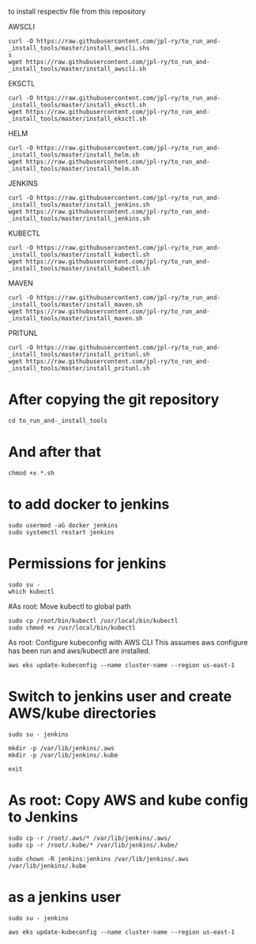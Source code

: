 to install respectiv file from this repository

AWSCLI
```
curl -O https://raw.githubusercontent.com/jpl-ry/to_run_and-_install_tools/master/install_awscli.shs
s
wget https://raw.githubusercontent.com/jpl-ry/to_run_and-_install_tools/master/install_awscli.sh
```
EKSCTL
```
curl -O https://raw.githubusercontent.com/jpl-ry/to_run_and-_install_tools/master/install_eksctl.sh
wget https://raw.githubusercontent.com/jpl-ry/to_run_and-_install_tools/master/install_eksctl.sh
```
HELM
```
curl -O https://raw.githubusercontent.com/jpl-ry/to_run_and-_install_tools/master/install_helm.sh
wget https://raw.githubusercontent.com/jpl-ry/to_run_and-_install_tools/master/install_helm.sh
```
JENKINS
```
curl -O https://raw.githubusercontent.com/jpl-ry/to_run_and-_install_tools/master/install_jenkins.sh
wget https://raw.githubusercontent.com/jpl-ry/to_run_and-_install_tools/master/install_jenkins.sh
```
KUBECTL
```
curl -O https://raw.githubusercontent.com/jpl-ry/to_run_and-_install_tools/master/install_kubectl.sh
wget https://raw.githubusercontent.com/jpl-ry/to_run_and-_install_tools/master/install_kubectl.sh
```
MAVEN
```
curl -O https://raw.githubusercontent.com/jpl-ry/to_run_and-_install_tools/master/install_maven.sh
wget https://raw.githubusercontent.com/jpl-ry/to_run_and-_install_tools/master/install_maven.sh
```
PRITUNL
```
curl -O https://raw.githubusercontent.com/jpl-ry/to_run_and-_install_tools/master/install_pritunl.sh
wget https://raw.githubusercontent.com/jpl-ry/to_run_and-_install_tools/master/install_pritunl.sh
```
# After copying the git repository
```
cd to_run_and-_install_tools
```
# And after that
```
chmod +x *.sh
```
# to add docker to jenkins
```
sudo usermod -aG docker jenkins
sudo systemctl restart jenkins
```
# Permissions for jenkins
 ```
sudo su - 
which kubectl
 ```
#As root: Move kubectl to global path
 ```
sudo cp /root/bin/kubectl /usr/local/bin/kubectl
sudo chmod +x /usr/local/bin/kubectl
```
As root: Configure kubeconfig with AWS CLI
This assumes aws configure has been run and aws/kubectl are installed.
```
aws eks update-kubeconfig --name cluster-name --region us-east-1
```
# Switch to jenkins user and create AWS/kube directories
 ```
sudo su - jenkins
```
```
mkdir -p /var/lib/jenkins/.aws
mkdir -p /var/lib/jenkins/.kube
```
```
exit
```
# As root: Copy AWS and kube config to Jenkins
```
sudo cp -r /root/.aws/* /var/lib/jenkins/.aws/
sudo cp -r /root/.kube/* /var/lib/jenkins/.kube/
```
```
sudo chown -R jenkins:jenkins /var/lib/jenkins/.aws /var/lib/jenkins/.kube
```
# as a jenkins user
 ```
sudo su - jenkins
```
```
aws eks update-kubeconfig --name cluster-name --region us-east-1
```
